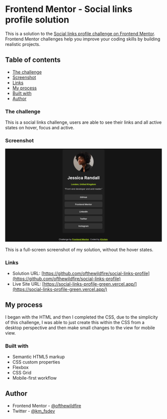 # Frontend Mentor - Social links profile solution

This is a solution to the [Social links profile challenge on Frontend Mentor](https://www.frontendmentor.io/challenges/social-links-profile-UG32l9m6dQ). Frontend Mentor challenges help you improve your coding skills by building realistic projects. 

## Table of contents

  - [The challenge](#the-challenge)
  - [Screenshot](#screenshot)
  - [Links](#links)
  - [My process](#my-process)
  - [Built with](#built-with)
  - [Author](#author)



### The challenge

This is a social links challenge, users are able to see their links and all active states on hover, focus and active. 

### Screenshot

![](./ss.png)

This is a full-screen screenshot of my solution, without the hover states. 

### Links

- Solution URL: [https://github.com/ofthewildfire/social-links-profile](https://github.com/ofthewildfire/social-links-profile)
- Live Site URL: [https://social-links-profile-green.vercel.app/](https://social-links-profile-green.vercel.app/)

## My process

I began with the HTML and then I completed the CSS, due to the simplicity of this challenge, I was able to just create this within the CSS from a desktop perspective and then make small changes to the view for mobile view. 

### Built with

- Semantic HTML5 markup
- CSS custom properties
- Flexbox
- CSS Grid
- Mobile-first workflow

## Author

- Frontend Mentor - [@ofthewildfire](https://www.frontendmentor.io/profile/ofthewildfire)
- Twitter - [@km_fsdev](https://www.twitter.com/km_fsdev)


